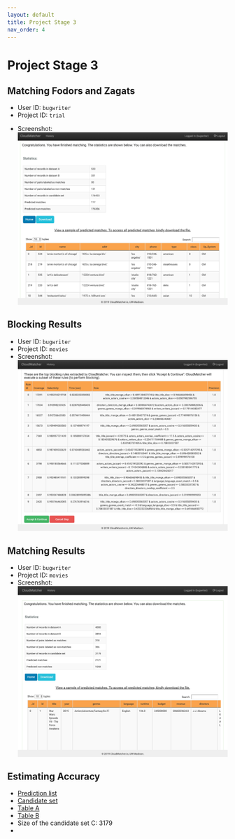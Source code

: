 ```yaml
---
layout: default
title: Project Stage 3
nav_order: 4
---
```


# Project Stage 3

## Matching Fodors and Zagats

+ User ID: `bugwriter`
+ Project ID: `trial`
<!-- + [Screen Shot](https://github.com/gtbai/CS839-Data-Science/blob/master/stage3/trial/screen_shot.png) -->
+ Screenshot:
  ![Screenshot](https://raw.githubusercontent.com/gtbai/CS839-Data-Science/master/stage3/trial/screen_shot.png)

## Blocking Results

+ User ID: `bugwriter`
+ Project ID: `movies`
+ Screenshot: ![Screenshot](https://raw.githubusercontent.com/gtbai/CS839-Data-Science/master/stage3/blocking/screen_shot.png)

## Matching Results

+ User ID: `bugwriter`
+ Project ID: `movies`
+ Screenshot: ![Screenshot](https://raw.githubusercontent.com/gtbai/CS839-Data-Science/master/stage3/matching/screen_shot.png)

## Estimating Accuracy

+ [Prediction list](https://raw.githubusercontent.com/gtbai/CS839-Data-Science/master/stage3/estimating/falcon_cm_matching_al_ds)
+ [Candidate set](https://raw.githubusercontent.com/gtbai/CS839-Data-Science/master/stage3/estimating/falcon_apply_rules_ds)
+ [Table A](https://raw.githubusercontent.com/gtbai/CS839-Data-Science/master/stage3/estimating/imdb)
+ [Table B](https://raw.githubusercontent.com/gtbai/CS839-Data-Science/master/stage3/estimating/tmdb)
+ Size of the candidate set C: 3179
+ 



